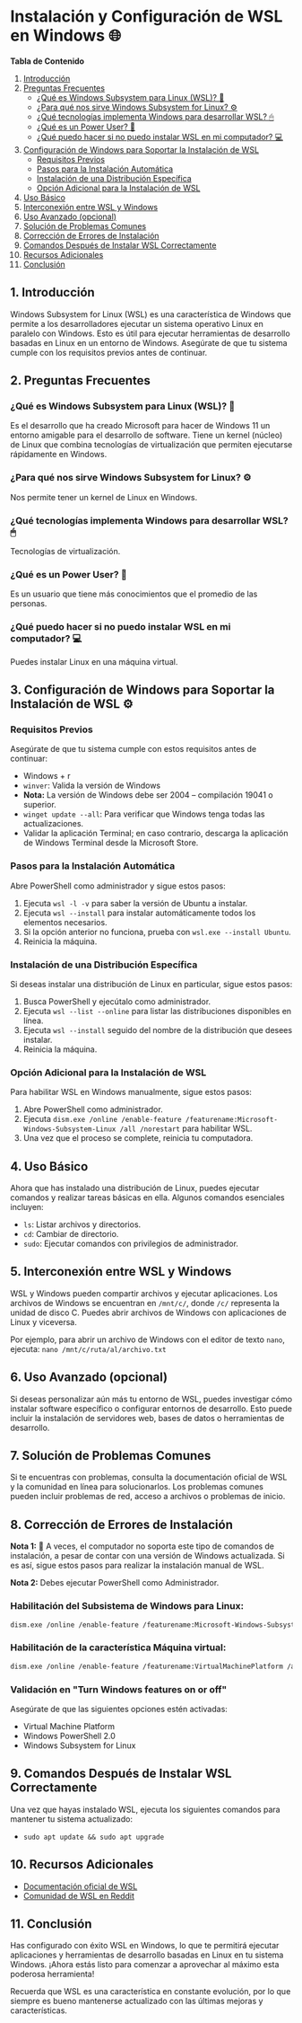 # Instalación y Configuración de WSL en Windows 🌐

**Tabla de Contenido**

1. [Introducción](#1-introducción)
2. [Preguntas Frecuentes](#2-preguntas-frecuentes)
   - [¿Qué es Windows Subsystem para Linux (WSL)? 🔎](#¿qué-es-windows-subsystem-para-linux-wsl-)
   - [¿Para qué nos sirve Windows Subsystem for Linux? ⚙](#¿para-qué-nos-sirve-windows-subsystem-for-linux-)
   - [¿Qué tecnologías implementa Windows para desarrollar WSL? 🖱](#¿qué-tecnologías-implementa-windows-para-desarrollar-wsl-)
   - [¿Qué es un Power User? 🎎](#¿qué-es-un-power-user-)
   - [¿Qué puedo hacer si no puedo instalar WSL en mi computador? 💻](#¿qué-puedo-hacer-si-no-puedo-instalar-wsl-en-mi-computador-)
3. [Configuración de Windows para Soportar la Instalación de WSL](#3-configuración-de-windows-para-soportar-la-instalación-de-wsl-)
   - [Requisitos Previos](#requisitos-previos)
   - [Pasos para la Instalación Automática](#pasos-para-la-instalación-automática)
   - [Instalación de una Distribución Específica](#instalación-de-una-distribución-específica)
   - [Opción Adicional para la Instalación de WSL](#opción-adicional-para-la-instalación-de-wsl)
4. [Uso Básico](#4-uso-básico)
5. [Interconexión entre WSL y Windows](#5-interconexión-entre-wsl-y-windows)
6. [Uso Avanzado (opcional)](#6-uso-avanzado-opcional)
7. [Solución de Problemas Comunes](#7-solución-de-problemas-comunes)
8. [Corrección de Errores de Instalación](#8-corrección-de-errores-de-instalación)
9. [Comandos Después de Instalar WSL Correctamente](#9-comandos-después-de-instalar-wsl-correctamente)
10. [Recursos Adicionales](#10-recursos-adicionales)
11. [Conclusión](#11-conclusión)

## 1. Introducción

Windows Subsystem for Linux (WSL) es una característica de Windows que permite a los desarrolladores ejecutar un sistema operativo Linux en paralelo con Windows. Esto es útil para ejecutar herramientas de desarrollo basadas en Linux en un entorno de Windows. Asegúrate de que tu sistema cumple con los requisitos previos antes de continuar.

## 2. Preguntas Frecuentes

### ¿Qué es Windows Subsystem para Linux (WSL)? 🔎

Es el desarrollo que ha creado Microsoft para hacer de Windows 11 un entorno amigable para el desarrollo de software. Tiene un kernel (núcleo) de Linux que combina tecnologías de virtualización que permiten ejecutarse rápidamente en Windows.

### ¿Para qué nos sirve Windows Subsystem for Linux? ⚙

Nos permite tener un kernel de Linux en Windows.

### ¿Qué tecnologías implementa Windows para desarrollar WSL? 🖱

Tecnologías de virtualización.

### ¿Qué es un Power User? 🎎

Es un usuario que tiene más conocimientos que el promedio de las personas.

### ¿Qué puedo hacer si no puedo instalar WSL en mi computador? 💻

Puedes instalar Linux en una máquina virtual.

## 3. Configuración de Windows para Soportar la Instalación de WSL ⚙

### Requisitos Previos

Asegúrate de que tu sistema cumple con estos requisitos antes de continuar:

- Windows + r
- `winver`: Valida la versión de Windows
- **Nota:** La versión de Windows debe ser 2004 – compilación 19041 o superior.
- `winget update --all`: Para verificar que Windows tenga todas las actualizaciones.
- Validar la aplicación Terminal; en caso contrario, descarga la aplicación de Windows Terminal desde la Microsoft Store.

### Pasos para la Instalación Automática

Abre PowerShell como administrador y sigue estos pasos:

1. Ejecuta `wsl -l -v` para saber la versión de Ubuntu a instalar.
2. Ejecuta `wsl --install` para instalar automáticamente todos los elementos necesarios.
3. Si la opción anterior no funciona, prueba con `wsl.exe --install Ubuntu`.
4. Reinicia la máquina.

### Instalación de una Distribución Específica

Si deseas instalar una distribución de Linux en particular, sigue estos pasos:

1. Busca PowerShell y ejecútalo como administrador.
2. Ejecuta `wsl --list --online` para listar las distribuciones disponibles en línea.
3. Ejecuta `wsl --install` seguido del nombre de la distribución que desees instalar.
4. Reinicia la máquina.

### Opción Adicional para la Instalación de WSL

Para habilitar WSL en Windows manualmente, sigue estos pasos:

1. Abre PowerShell como administrador.
2. Ejecuta `dism.exe /online /enable-feature /featurename:Microsoft-Windows-Subsystem-Linux /all /norestart` para habilitar WSL.
3. Una vez que el proceso se complete, reinicia tu computadora.

## 4. Uso Básico

Ahora que has instalado una distribución de Linux, puedes ejecutar comandos y realizar tareas básicas en ella. Algunos comandos esenciales incluyen:

- `ls`: Listar archivos y directorios.
- `cd`: Cambiar de directorio.
- `sudo`: Ejecutar comandos con privilegios de administrador.

## 5. Interconexión entre WSL y Windows

WSL y Windows pueden compartir archivos y ejecutar aplicaciones. Los archivos de Windows se encuentran en `/mnt/c/`, donde `/c/` representa la unidad de disco C. Puedes abrir archivos de Windows con aplicaciones de Linux y viceversa.

Por ejemplo, para abrir un archivo de Windows con el editor de texto `nano`, ejecuta: `nano /mnt/c/ruta/al/archivo.txt`

## 6. Uso Avanzado (opcional)

Si deseas personalizar aún más tu entorno de WSL, puedes investigar cómo instalar software específico o configurar entornos de desarrollo. Esto puede incluir la instalación de servidores web, bases de datos o herramientas de desarrollo.

## 7. Solución de Problemas Comunes

Si te encuentras con problemas, consulta la documentación oficial de WSL y la comunidad en línea para solucionarlos. Los problemas comunes pueden incluir problemas de red, acceso a archivos o problemas de inicio.

## 8. Corrección de Errores de Instalación

**Nota 1:** 📝 A veces, el computador no soporta este tipo de comandos de instalación, a pesar de contar con una versión de Windows actualizada. Si es así, sigue estos pasos para realizar la instalación manual de WSL.

**Nota 2:** Debes ejecutar PowerShell como Administrador.

### Habilitación del Subsistema de Windows para Linux:

```bash
dism.exe /online /enable-feature /featurename:Microsoft-Windows-Subsystem-Linux /all /norestart
```

### Habilitación de la característica Máquina virtual:

```bash
dism.exe /online /enable-feature /featurename:VirtualMachinePlatform /all /norestart
```

### Validación en "Turn Windows features on or off"

Asegúrate de que las siguientes opciones estén activadas:

- Virtual Machine Platform
- Windows PowerShell 2.0
- Windows Subsystem for Linux


## 9. Comandos Después de Instalar WSL Correctamente

Una vez que hayas instalado WSL, ejecuta los siguientes comandos para mantener tu sistema actualizado:

- `sudo apt update && sudo apt upgrade`


## 10. Recursos Adicionales

- [Documentación oficial de WSL](https://docs.microsoft.com/en-us/windows/wsl/)
- [Comunidad de WSL en Reddit](https://www.reddit.com/r/bashonubuntuonwindows/)


## 11. Conclusión
Has configurado con éxito WSL en Windows, lo que te permitirá ejecutar aplicaciones y herramientas de desarrollo basadas en Linux en tu sistema Windows. ¡Ahora estás listo para comenzar a aprovechar al máximo esta poderosa herramienta!

Recuerda que WSL es una característica en constante evolución, por lo que siempre es bueno mantenerse actualizado con las últimas mejoras y características.
